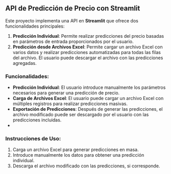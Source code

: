 ## API de Predicción de Precio con Streamlit

Este proyecto implementa una API en **Streamlit** que ofrece dos funcionalidades principales:
1. **Predicción Individual**: Permite realizar predicciones del precio basadas en parámetros de entrada proporcionados por el usuario.
2. **Predicción desde Archivos Excel**: Permite cargar un archivo Excel con varios datos y realizar predicciones automatizadas para todas las filas del archivo. El usuario puede descargar el archivo con las predicciones agregadas.

### Funcionalidades:
- **Predicción Individual**: El usuario introduce manualmente los parámetros necesarios para generar una predicción de precio.
- **Carga de Archivos Excel**: El usuario puede cargar un archivo Excel con múltiples registros para realizar predicciones masivas.
- **Exportación de Predicciones**: Después de generar las predicciones, el archivo modificado puede ser descargado por el usuario con las predicciones incluidas.
- 
### Instrucciones de Uso:
1. Carga un archivo Excel para generar predicciones en masa.
2. Introduce manualmente los datos para obtener una predicción individual.
3. Descarga el archivo modificado con las predicciones, si corresponde.
